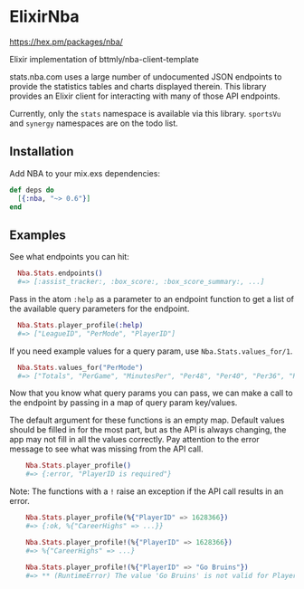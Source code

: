 # ElixirNba
  https://hex.pm/packages/nba/


  Elixir implementation of bttmly/nba-client-template

  stats.nba.com uses a large number of undocumented JSON endpoints
  to provide the statistics tables and charts displayed therein.
  This library provides an Elixir client for interacting with many
  of those API endpoints.

  Currently, only the `stats` namespace is available via this library.
  `sportsVu` and `synergy` namespaces are on the todo list.

  ## Installation

  Add NBA to your mix.exs dependencies:

  ```elixir
  def deps do
    [{:nba, "~> 0.6"}]
  end
  ```

  ## Examples
  See what endpoints you can hit:

  ```elixir
    Nba.Stats.endpoints()
    #=> [:assist_tracker:, :box_score:, :box_score_summary:, ...]
  ```

  Pass in the atom `:help` as a parameter to an endpoint function
  to get a list of the available query parameters for the endpoint.

  ```elixir
    Nba.Stats.player_profile(:help)
    #=> ["LeagueID", "PerMode", "PlayerID"]
  ```
  If you need example values for a query param, use `Nba.Stats.values_for/1`.

  ```elixir
    Nba.Stats.values_for("PerMode")
    #=> ["Totals", "PerGame", "MinutesPer", "Per48", "Per40", "Per36", "PerMinute", "PerPossession", "PerPlay", "Per100Possessions", "Per100Plays"]
  ```

  Now that you know what query params you can pass, we can make
  a call to the endpoint by passing in a map of query param
  key/values.

  The default argument for these functions is an empty map. Default values should be
  filled in for the most part, but as the API is always changing, the app may not fill
  in all the values correctly. Pay attention to the error message to see what was
  missing from the API call.

  ```elixir
      Nba.Stats.player_profile()
      #=> {:error, "PlayerID is required"}
  ```

  Note: The functions with a `!` raise an exception if the API call results in an error.

  ```elixir
      Nba.Stats.player_profile(%{"PlayerID" => 1628366})
      #=> {:ok, %{"CareerHighs" => ...}}

      Nba.Stats.player_profile!(%{"PlayerID" => 1628366})
      #=> %{"CareerHighs" => ...}

      Nba.Stats.player_profile!(%{"PlayerID" => "Go Bruins"})
      #=> ** (RuntimeError) The value 'Go Bruins' is not valid for PlayerID.; PlayerID is required
  ```

